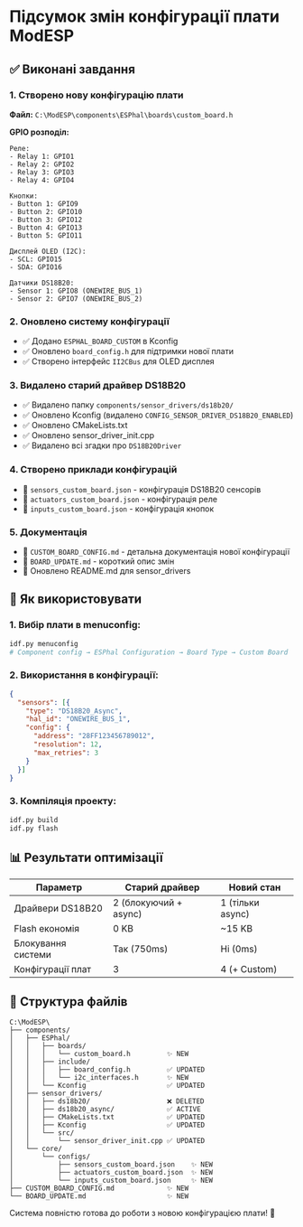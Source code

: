 # Підсумок змін конфігурації плати ModESP

## ✅ Виконані завдання

### 1. Створено нову конфігурацію плати

**Файл:** `C:\ModESP\components\ESPhal\boards\custom_board.h`

**GPIO розподіл:**
```
Реле:
- Relay 1: GPIO1
- Relay 2: GPIO2  
- Relay 3: GPIO3
- Relay 4: GPIO4

Кнопки:
- Button 1: GPIO9
- Button 2: GPIO10
- Button 3: GPIO12
- Button 4: GPIO13
- Button 5: GPIO11

Дисплей OLED (I2C):
- SCL: GPIO15
- SDA: GPIO16

Датчики DS18B20:
- Sensor 1: GPIO8 (ONEWIRE_BUS_1)
- Sensor 2: GPIO7 (ONEWIRE_BUS_2)
```

### 2. Оновлено систему конфігурації

- ✅ Додано `ESPHAL_BOARD_CUSTOM` в Kconfig
- ✅ Оновлено `board_config.h` для підтримки нової плати
- ✅ Створено інтерфейс `II2CBus` для OLED дисплея

### 3. Видалено старий драйвер DS18B20

- ✅ Видалено папку `components/sensor_drivers/ds18b20/`
- ✅ Оновлено Kconfig (видалено `CONFIG_SENSOR_DRIVER_DS18B20_ENABLED`)
- ✅ Оновлено CMakeLists.txt
- ✅ Оновлено sensor_driver_init.cpp
- ✅ Видалено всі згадки про `DS18B20Driver`

### 4. Створено приклади конфігурацій

- 📄 `sensors_custom_board.json` - конфігурація DS18B20 сенсорів
- 📄 `actuators_custom_board.json` - конфігурація реле
- 📄 `inputs_custom_board.json` - конфігурація кнопок

### 5. Документація

- 📄 `CUSTOM_BOARD_CONFIG.md` - детальна документація нової конфігурації
- 📄 `BOARD_UPDATE.md` - короткий опис змін
- 📄 Оновлено README.md для sensor_drivers

## 🚀 Як використовувати

### 1. Вибір плати в menuconfig:
```bash
idf.py menuconfig
# Component config → ESPhal Configuration → Board Type → Custom Board
```

### 2. Використання в конфігурації:
```json
{
  "sensors": [{
    "type": "DS18B20_Async",
    "hal_id": "ONEWIRE_BUS_1",
    "config": {
      "address": "28FF123456789012",
      "resolution": 12,
      "max_retries": 3
    }
  }]
}
```

### 3. Компіляція проекту:
```bash
idf.py build
idf.py flash
```

## 📊 Результати оптимізації

| Параметр | Старий драйвер | Новий стан |
|----------|----------------|------------|
| Драйвери DS18B20 | 2 (блокуючий + async) | 1 (тільки async) |
| Flash економія | 0 KB | ~15 KB |
| Блокування системи | Так (750ms) | Ні (0ms) |
| Конфігурації плат | 3 | 4 (+ Custom) |

## 📁 Структура файлів

```
C:\ModESP\
├── components/
│   ├── ESPhal/
│   │   ├── boards/
│   │   │   └── custom_board.h         ✨ NEW
│   │   ├── include/
│   │   │   ├── board_config.h         ✅ UPDATED
│   │   │   └── i2c_interfaces.h       ✨ NEW
│   │   └── Kconfig                    ✅ UPDATED
│   ├── sensor_drivers/
│   │   ├── ds18b20/                   ❌ DELETED
│   │   ├── ds18b20_async/             ✅ ACTIVE
│   │   ├── CMakeLists.txt             ✅ UPDATED
│   │   ├── Kconfig                    ✅ UPDATED
│   │   └── src/
│   │       └── sensor_driver_init.cpp ✅ UPDATED
│   └── core/
│       └── configs/
│           ├── sensors_custom_board.json    ✨ NEW
│           ├── actuators_custom_board.json  ✨ NEW
│           └── inputs_custom_board.json     ✨ NEW
├── CUSTOM_BOARD_CONFIG.md             ✨ NEW
└── BOARD_UPDATE.md                    ✨ NEW
```

Система повністю готова до роботи з новою конфігурацією плати! 🎉
